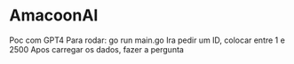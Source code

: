 # AmacoonAI
Poc com GPT4
Para rodar: go run main.go
Ira pedir um ID, colocar entre 1 e 2500
Apos carregar os dados, fazer a pergunta
